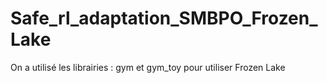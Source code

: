 # Safe_rl_adaptation_SMBPO_Frozen_Lake


On a utilisé les librairies :
gym et gym_toy pour utiliser Frozen Lake
